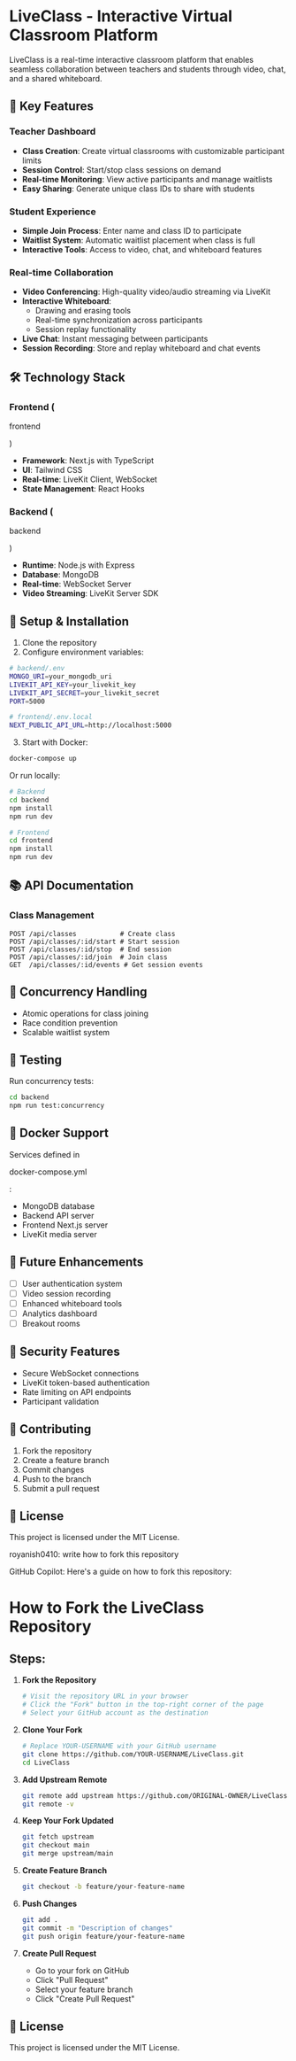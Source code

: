 # LiveClass - Interactive Virtual Classroom Platform

LiveClass is a real-time interactive classroom platform that enables seamless collaboration between teachers and students through video, chat, and a shared whiteboard.

## 🚀 Key Features

### Teacher Dashboard
- **Class Creation**: Create virtual classrooms with customizable participant limits
- **Session Control**: Start/stop class sessions on demand
- **Real-time Monitoring**: View active participants and manage waitlists
- **Easy Sharing**: Generate unique class IDs to share with students

### Student Experience 
- **Simple Join Process**: Enter name and class ID to participate
- **Waitlist System**: Automatic waitlist placement when class is full
- **Interactive Tools**: Access to video, chat, and whiteboard features

### Real-time Collaboration
- **Video Conferencing**: High-quality video/audio streaming via LiveKit
- **Interactive Whiteboard**:
  - Drawing and erasing tools
  - Real-time synchronization across participants
  - Session replay functionality
- **Live Chat**: Instant messaging between participants
- **Session Recording**: Store and replay whiteboard and chat events

## 🛠 Technology Stack

### Frontend (

frontend

)
- **Framework**: Next.js with TypeScript
- **UI**: Tailwind CSS
- **Real-time**: LiveKit Client, WebSocket
- **State Management**: React Hooks

### Backend (

backend

)
- **Runtime**: Node.js with Express
- **Database**: MongoDB
- **Real-time**: WebSocket Server
- **Video Streaming**: LiveKit Server SDK

## 🔧 Setup & Installation

1. Clone the repository
2. Configure environment variables:

```bash
# backend/.env
MONGO_URI=your_mongodb_uri
LIVEKIT_API_KEY=your_livekit_key
LIVEKIT_API_SECRET=your_livekit_secret
PORT=5000

# frontend/.env.local
NEXT_PUBLIC_API_URL=http://localhost:5000
```

3. Start with Docker:

```bash
docker-compose up
```

Or run locally:

```bash
# Backend
cd backend
npm install
npm run dev

# Frontend
cd frontend
npm install
npm run dev
```

## 📚 API Documentation

### Class Management
```
POST /api/classes           # Create class
POST /api/classes/:id/start # Start session
POST /api/classes/:id/stop  # End session
POST /api/classes/:id/join  # Join class
GET  /api/classes/:id/events # Get session events
```

## 🔄 Concurrency Handling
- Atomic operations for class joining
- Race condition prevention
- Scalable waitlist system

## 🧪 Testing

Run concurrency tests:
```bash
cd backend
npm run test:concurrency
```

## 🐳 Docker Support

Services defined in 

docker-compose.yml

:
- MongoDB database
- Backend API server
- Frontend Next.js server
- LiveKit media server

## 🚀 Future Enhancements

- [ ] User authentication system
- [ ] Video session recording
- [ ] Enhanced whiteboard tools
- [ ] Analytics dashboard
- [ ] Breakout rooms

## 🔐 Security Features

- Secure WebSocket connections
- LiveKit token-based authentication
- Rate limiting on API endpoints
- Participant validation

## 👥 Contributing

1. Fork the repository
2. Create a feature branch
3. Commit changes
4. Push to the branch
5. Submit a pull request

## 📄 License

This project is licensed under the MIT License.

royanish0410: write how to fork this repository

GitHub Copilot: Here's a guide on how to fork this repository:

# How to Fork the LiveClass Repository

## Steps:

1. **Fork the Repository**
   ```bash
   # Visit the repository URL in your browser
   # Click the "Fork" button in the top-right corner of the page
   # Select your GitHub account as the destination
   ```

2. **Clone Your Fork**
   ```bash
   # Replace YOUR-USERNAME with your GitHub username
   git clone https://github.com/YOUR-USERNAME/LiveClass.git
   cd LiveClass
   ```

3. **Add Upstream Remote**
   ```bash
   git remote add upstream https://github.com/ORIGINAL-OWNER/LiveClass.git
   git remote -v
   ```

4. **Keep Your Fork Updated**
   ```bash
   git fetch upstream
   git checkout main
   git merge upstream/main
   ```

5. **Create Feature Branch**
   ```bash
   git checkout -b feature/your-feature-name
   ```

6. **Push Changes**
   ```bash
   git add .
   git commit -m "Description of changes"
   git push origin feature/your-feature-name
   ```

7. **Create Pull Request**
   - Go to your fork on GitHub
   - Click "Pull Request"
   - Select your feature branch
   - Click "Create Pull Request"

## 📄 License

This project is licensed under the MIT License.